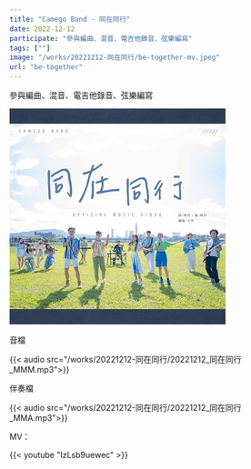 ```yaml
---
title: "Camego Band - 同在同行"
date: 2022-12-12
participate: "參與編曲、混音、電吉他錄音、弦樂編寫"
tags: [""]
image: "/works/20221212-同在同行/be-together-mv.jpeg"
url: "be-together"
---
```


參與編曲、混音、電吉他錄音、弦樂編寫

![同在同行](/works/20221212-同在同行/be-together-mv.jpeg)

音檔

{{< audio src="/works/20221212-同在同行/20221212_同在同行_MMM.mp3">}}

伴奏檔

{{< audio src="/works/20221212-同在同行/20221212_同在同行_MMA.mp3">}}

MV：

{{< youtube "IzLsb9uewec" >}}
